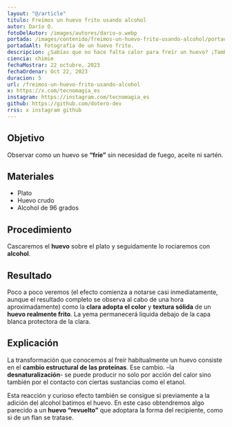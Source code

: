 ```yaml
---
layout: "@/article"
titulo: Freímos un huevo frito usando alcohol
autor: Darío O.
fotoDelAutor: /images/autores/dario-o.webp
portada: /images/contenido/freimos-un-huevo-frito-usando-alcohol/portada.webp
portadaAlt: Fotografía de un huevo frito.
descripcion: ¿Sabías que no hace falta calor para freír un huevo? ¡También se puede hacer con alcohol! Hoy te enseñamos cómo paso a paso.
ciencia: chimie
fechaMostrar: 22 octubre, 2023
fechaOrdenar: Oct 22, 2023
duracion: 5 
url: /freimos-un-huevo-frito-usando-alcohol
x: https://x.com/tecnomagia_es
instagram: https://instagram.com/tecnomagia_es
github: https://github.com/dotero-dev
rrss: x instagram github
---
```


## Objetivo

Observar como un huevo se **“fríe”** sin necesidad de fuego, aceite ni sartén.

## Materiales

- Plato
- Huevo crudo
- Alcohol de 96 grados

## Procedimiento

Cascaremos el **huevo** sobre el plato y seguidamente lo rociaremos con **alcohol**.

## Resultado

Poco a poco veremos (el efecto comienza a notarse casi inmediatamente, aunque el resultado completo se observa al cabo de una hora aproximadamente) como la **clara adopta el color** y **textura sólida** de un **huevo realmente frito**. La yema permanecerá liquida debajo de la capa blanca protectora de la clara.

## Explicación

La transformación que conocemos al freír habitualmente un huevo consiste en el **cambio estructural de las proteínas**. Ese cambio. –la **desnaturalización**- se puede producir no solo por acción del calor sino también por el contacto con ciertas sustancias como el etanol.

Esta reacción y curioso efecto también se consigue si previamente a la adición del alcohol batimos el huevo. En este caso obtendremos algo parecido a un **huevo “revuelto”** que adoptara la forma del recipiente, como si de un flan se tratase.